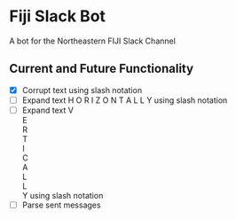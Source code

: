 # Fiji Slack Bot

A bot for the Northeastern FIJI Slack Channel

## Current and Future Functionality

- [x] Corrupt text using slash notation
- [ ] Expand text H O R I Z O N T A L L Y using slash notation
- [ ] Expand text V  
              E  
              R  
              T  
              I  
              C  
              A  
              L  
              L  
              Y using slash notation
- [ ] Parse sent messages 
